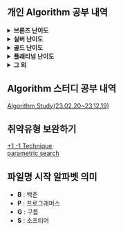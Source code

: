 ## 개인 Algorithm 공부 내역
<details>
<summary> <b>브론즈 난이도</b> </summary>

|                                    문제명(링크)                                     | 난이도 |           유형           |                           비고                           |
|:------------------------------------------------------------------------------:|:---:|:----------------------:|:------------------------------------------------------:|
|              [최대공약수와 최소공배수](https://www.acmicpc.net/problem/2609)              | B1  |           수학           |      [대회 문제](https://www.acmicpc.net/category/74)      |
|                   [평균](https://www.acmicpc.net/problem/1546)                   | B1  |        수학, 사칙연산        |                                                        |
|             [Slice String](https://www.acmicpc.net/problem/30034)              | B1  |     구현, 자료 구조, 문자열     | [대회 문제](https://www.acmicpc.net/category/detail/3910)  |
|                 [단어 공부](https://www.acmicpc.net/problem/1157)                  | B1  |        구현, 문자열         |                                                        |
|              [달팽이는 올라가고 싶다](https://www.acmicpc.net/problem/2869)              | B1  |           수학           |  [대회 문제](https://www.acmicpc.net/category/detail/76)   |
|               [부녀회장이 될테야](https://www.acmicpc.net/problem/2775)                | B1  |       수학, 구현, DP       |                                                        |
|              [소수가 아닌 수 2](https://www.acmicpc.net/problem/29196)               | B1  |        수학, 애드 혹        | [대회 문제](https://www.acmicpc.net/category/detail/3769)  |
|             [3단 초콜릿 아이스크림](https://www.acmicpc.net/problem/28255)              | B1  |        구현, 문자열         | [대회 문제](https://www.acmicpc.net/category/detail/3610)  |
|                  [컵홀더](https://www.acmicpc.net/problem/2810)                   | B1  |      구현, 그리디, 문자열      |  [대회 문제](https://www.acmicpc.net/category/detail/71)   |
|                 [팰린드롬수](https://www.acmicpc.net/problem/1259)                  | B1  |        구현, 문자열         | [대회 문제](https://www.acmicpc.net/category/detail/1142)  |
|                [Hashing](https://www.acmicpc.net/problem/15829)                | B2  |      구현, 문자열, 해싱       |     [대회 문제](https://www.acmicpc.net/category/701)      |
|                 [OX 퀴즈](https://www.acmicpc.net/problem/8958)                  | B2  |        구현, 문자열         | [대회 문제](https://www.acmicpc.net/category/detail/1067)  |
|           [Union Maplestory](https://www.acmicpc.net/problem/28455)            | B2  |         구현, 정렬         | [대회 문제](https://www.acmicpc.net/category/detail/3675)  |
|                 [TV 크기](https://www.acmicpc.net/problem/1297)                  | B2  |     기하학, 피타고라스 정리      |                                                        |
|                 [단어의 개수](https://www.acmicpc.net/problem/1152)                 | B2  |        구현, 문자열         |                                                        |
|                  [거스름돈](https://www.acmicpc.net/problem/5585)                  | B2  |          그리디           |  [대회 문제](https://www.acmicpc.net/category/detail/553)  |
|               [럭키 스트레이트](https://www.acmicpc.net/problem/18406)                | B2  |        구현, 문자열         |                                                        |
|                 [모스 부호](https://www.acmicpc.net/problem/29701)                 | B2  |   구현, 자료 구조, 문자열, 해시   | [대회 문제](https://www.acmicpc.net/category/detail/3867)  |
|                 [문자열 반복](https://www.acmicpc.net/problem/2675)                 | B2  |        구현, 문자열         |   [대회 문제](https://www.acmicpc.net/category/detail/5)   |
|                   [벌집](https://www.acmicpc.net/problem/2292)                   | B2  |           수학           | [대회 문제](https://www.acmicpc.net/category/detail/1089)  |
|                  [분해합](https://www.acmicpc.net/problem/2231)                   | B2  |         완전 탐색          | [대회 문제](https://www.acmicpc.net/category/detail/1067)  |
|                  [블랙잭](https://www.acmicpc.net/problem/2798)                   | B2  |         완전 탐색          |  [대회 문제](https://www.acmicpc.net/category/detail/73)   |
|                   [상수](https://www.acmicpc.net/problem/2908)                   | B2  |         수학, 구현         |  [대회 문제](https://www.acmicpc.net/category/detail/85)   |
|                 [소수 찾기](https://www.acmicpc.net/problem/1978)                  | B2  |     수학, 정수론, 소수 판정     |                                                        |
|                 [숫자의 갯수](https://www.acmicpc.net/problem/2577)                 | B2  |      수학, 구현, 사칙연산      |      [대회 문제](https://www.acmicpc.net/category/70)      |
|                 [시험 감독](https://www.acmicpc.net/problem/13458)                 | B2  |        수학, 사칙연산        |                                                        |
|                [알파벳 찾기](https://www.acmicpc.net/problem/10809)                 | B2  |        구현, 문자열         |                                                        |
|               [점심시간 레이스](https://www.acmicpc.net/problem/28236)                | B2  |        수학, 사칙연산        | [대회 문제](https://www.acmicpc.net/category/detail/3608)  |
|                [ACM 호텔](https://www.acmicpc.net/problem/10250)                 | B3  |      수학, 구현, 사칙연산      | [대회 문제](https://www.acmicpc.net/category/detail/1283)  |
|              [Since 1973](https://www.acmicpc.net/problem/28135)               | B3  |      수학, 구현, 사칙연산      |     [대회 문제](https://www.acmicpc.net/category/848)      |
|                  [최댓값](https://www.acmicpc.net/problem/2562)                   | B3  |           구현           |      [대회 문제](https://www.acmicpc.net/category/68)      |
|                [Фигурки](https://www.acmicpc.net/problem/29029)                | B3  |        구현, 그리디         |     [대회 문제](https://www.acmicpc.net/category/892)      |
|                 [네 번째 점](https://www.acmicpc.net/problem/3009)                 | B3  |        구현, 기하학         |     [대회 문제](https://www.acmicpc.net/category/100)      |
|              [첨탑 밀어서 부수기](https://www.acmicpc.net/problem/28014)               | B3  |          그리디           |     [대회 문제](https://www.acmicpc.net/category/844)      |
|                 [브실혜성](https://www.acmicpc.net/problem/29722)                  | B3  |         수학, 구현         | [대회 문제](https://www.acmicpc.net/category/detail/3876)  |
|                [삼각형과 세 변](https://www.acmicpc.net/problem/5073)                | B3  |      수학, 구현, 기하학       |  [대회 문제](https://www.acmicpc.net/category/detail/445)  |
|               [세탁소 사장 동혁](https://www.acmicpc.net/problem/2720)                | B3  |     수학, 그리디, 사칙연산      |  [대회 문제](https://www.acmicpc.net/category/detail/10)   |
|               [직사각형에서 탈출](https://www.acmicpc.net/problem/1085)                | B3  |        수학, 기하학         |                                                        |
|                 [직각삼각형](https://www.acmicpc.net/problem/4153)                  | B3  |     수학, 기하학, 피타고라스     |  [대회 문제](https://www.acmicpc.net/category/detail/475)  |
|                [최소, 최대](https://www.acmicpc.net/problem/10818)                 | B3  |         수학, 구현         |                                                        |
|                [최장 스트릭](https://www.acmicpc.net/problem/29752)                 | B3  |           구현           |     [대회 문제](https://www.acmicpc.net/category/209)      |
|                 [택시 기하학](https://www.acmicpc.net/problem/3053)                 | B3  |        수학, 기하학         |  [대회 문제](https://www.acmicpc.net/category/detail/108)  |
|              [팰린드롬인지 확인하기](https://www.acmicpc.net/problem/10988)              | B3  |        구현, 문자열         |                                                        |
|                [DKSH 찾기](https://www.acmicpc.net/problem/29766)                | B4  |        구현, 문자열         | [대회 문제](https://www.acmicpc.net/category/detail/3869)  |
|               [Archivist](https://www.acmicpc.net/problem/28454)               | B4  |           구현           | [대회 문제](https://www.acmicpc.net/category/detail/2348)  |
|           [Goodbye, Code Jam](https://www.acmicpc.net/problem/29738)           | B4  |           구현           | [대회 문제](https://www.acmicpc.net/category/detail/3876)  |
|                  [모비스](https://www.acmicpc.net/problem/28074)                  | B4  |        구현, 문자열         |     [대회 문제](https://www.acmicpc.net/category/846)      |
|        [Рождественская лотерея](https://www.acmicpc.net/problem/29683)         | B4  |        수학, 사칙연산        |     [대회 문제](https://www.acmicpc.net/category/924)      |
|               [Oddities](https://www.acmicpc.net/problem/10480)                | B4  |      수학, 구현, 사칙연산      | [대회 문제](https://www.acmicpc.net/category/detail/1308)  |
|            [Previous Level](https://www.acmicpc.net/problem/28453)             | B4  |      구현, 많은 조건 분기      | [대회 문제](https://www.acmicpc.net/category/detail/3675)  |
|              [Rust Study](https://www.acmicpc.net/problem/30033)               | B4  |           구현           | [대회 문제](https://www.acmicpc.net/category/detail/3910)  |
|                 [Файлы](https://www.acmicpc.net/problem/29546)                 | B4  |        구현, 문자열         | [대회 문제](https://www.acmicpc.net/category/detail/3827)  |
|      [Advance to Taoyuan Regional](https://www.acmicpc.net/problem/30319)      | B4  |      수학, 구현, 사칙연산      | [대회 문제](https://www.acmicpc.net/category/detail/3989)  |
|               [공백 없는 A+B](https://www.acmicpc.net/problem/15873)               | B4  |   수학, 사칙연산, 많은 조건 분기   |                                                        |
|                [Поп-ит](https://www.acmicpc.net/problem/30585)                 | B4  |        구현, 문자열         | [대회 문제](https://www.acmicpc.net/category/detail/4023)  |
|       [Amusement Park Adventure](https://www.acmicpc.net/problem/29986)        | B4  |           구현           | [대회 문제](https://www.acmicpc.net/category/detail/3902)  |
|            [Торговый центр](https://www.acmicpc.net/problem/28648)             | B4  |      수학, 구현, 사칙연산      |     [대회 문제](https://www.acmicpc.net/category/875)      |
|                  [별 찍기](https://www.acmicpc.net/problem/2439)                  | B4  |           구현           |                                                        |
|         [gahui and sousenkyo 3](https://www.acmicpc.net/problem/30793)         | B4  |      수학, 구현, 사칙연산      | [대회 문제](https://www.acmicpc.net/category/detail/4069)  |
|            [브실이와 친구가 되고 싶어](https://www.acmicpc.net/problem/29736)             | B4  |      수학, 구현, 사칙연산      | [대회 문제](https://www.acmicpc.net/category/detail/3876)  |
|         [gahui and sousenkyo 1](https://www.acmicpc.net/problem/30791)         | B4  |           구현           | [대회 문제](https://www.acmicpc.net/category/detail/4069)) |
|                [삼각형 외우기](https://www.acmicpc.net/problem/10101)                | B4  |        구현, 기하학         | [대회 문제](https://www.acmicpc.net/category/detail/1261)  |
|                 [숫자의 합](https://www.acmicpc.net/problem/11720)                 | B4  |      수학, 구현, 문자열       |                                                        |
|                [알파벳 갯수](https://www.acmicpc.net/problem/10808)                 | B4  |        구현, 문자열         |                                                        |
|                [인공지능 시계](https://www.acmicpc.net/problem/2530)                 | B4  |        수학, 사칙연산        |      [대회 문제](https://www.acmicpc.net/category/58)      |
|             [Triple Sevens](https://www.acmicpc.net/problem/31518)             | B4  |           구현           |     [대회 문제](https://www.acmicpc.net/category/1019)     |
|               [Cornhole](https://www.acmicpc.net/problem/27855)                | B4  |      수학, 구현, 사칙연산      | [대회 문제](https://www.acmicpc.net/category/detail/3555)  |
|               [치즈버거 만들기](https://www.acmicpc.net/problem/30017)                | B4  |      수학, 구현, 사칙연산      |     [대회 문제](https://www.acmicpc.net/category/943)      |
|         [Fold the Paper Nicely](https://www.acmicpc.net/problem/26340)         | B4  |      수학, 구현, 사칙연산      | [대회 문제](https://www.acmicpc.net/category/detail/3267)  |
|                [Periods](https://www.acmicpc.net/problem/26560)                | B4  |          문자열           |     [대회 문제](https://www.acmicpc.net/category/786)      |
|                  [시계탑](https://www.acmicpc.net/problem/31561)                  | B4  |        수학, 사칙연산        | [대회 문제](https://www.acmicpc.net/category/detail/4171)  |
|           [Äpplen och päron](https://www.acmicpc.net/problem/21354)            | B4  |      수학, 구현, 사칙연산      |     [대회 문제](https://www.acmicpc.net/category/523)      |
|        [Good Coin Denomination](https://www.acmicpc.net/problem/26350)         | B4  |           구현           | [대회 문제](https://www.acmicpc.net/category/detail/3268)  |
|      [現れている数字 (Appearing Numbers)](https://www.acmicpc.net/problem/31609)      | B4  |           구현           | [대회 문제](https://www.acmicpc.net/category/detail/4174)  |
|          [画数数え (Stroke Count)](https://www.acmicpc.net/problem/31612)          | B4  |     수학, 문자열, 사칙연산      | [대회 문제](https://www.acmicpc.net/category/detail/4174)  |
|        [揃った文字 (Matched Letters)](https://www.acmicpc.net/problem/31616)        | B4  |        구현, 문자열         | [대회 문제](https://www.acmicpc.net/category/detail/4174)  |
|        [三連続 (Three Consecutive)](https://www.acmicpc.net/problem/31636)        | B4  |        구현, 문자열         | [대회 문제](https://www.acmicpc.net/category/detail/4178)  |
|              [Sticky Keys](https://www.acmicpc.net/problem/31656)              | B4  |        구현, 문자열         | [대회 문제](https://www.acmicpc.net/category/detail/4183)  |
|          [和の判定 (Sum Checker)](https://www.acmicpc.net/problem/31607)           | B4  |        수학, 사칙연산        | [대회 문제](https://www.acmicpc.net/category/detail/4174)  |
|               [桁 (Digit)](https://www.acmicpc.net/problem/31615)               | B4  |        수학, 사칙연산        | [대회 문제](https://www.acmicpc.net/category/detail/4174)  |
|                [Комната](https://www.acmicpc.net/problem/27245)                | B4  |        수학, 사칙연산        | [대회 문제](https://www.acmicpc.net/category/detail/3454)  |
|             [Sun and Moon](https://www.acmicpc.net/problem/27590)              | B4  | 구현, 브루트포스 알고리즘, 시뮬레이션  | [대회 문제](https://www.acmicpc.net/category/detail/3516)  |
|              [Rain Diary](https://www.acmicpc.net/problem/27182)               | B4  |        수학, 사칙연산        | [대회 문제](https://www.acmicpc.net/category/detail/3445)  |
|            [Любитель нулей](https://www.acmicpc.net/problem/27257)             | B4  |   수학, 구현, 문자열, 사칙연산    | [대회 문제](https://www.acmicpc.net/category/detail/3457)  |
|             [Poziome serca](https://www.acmicpc.net/problem/26772)             | B4  |           구현           |     [대회 문제](https://www.acmicpc.net/category/719)      |
|              [Vowel Count](https://www.acmicpc.net/problem/26314)              | B4  |        구현, 문자열         | [대회 문제](https://www.acmicpc.net/category/detail/3265)  |
|                [특별한 가지](https://www.acmicpc.net/problem/31668)                 | B4  |        수학, 사칙연산        | [대회 문제](https://www.acmicpc.net/category/detail/4188)  |
|           [SciComLove (2024)](https://www.acmicpc.net/problem/31746)           | B4  |        구현, 문자열         | [대회 문제](https://www.acmicpc.net/category/detail/4193)  |
|             [Deliv-e-droid](https://www.acmicpc.net/problem/28248)             | B4  |      수학, 구현, 사칙연산      | [대회 문제](https://www.acmicpc.net/category/detail/3615)  |
|           [Граничные клетки](https://www.acmicpc.net/problem/27213)            | B4  |        수학, 사칙연산        | [대회 문제](https://www.acmicpc.net/category/detail/3448)  |
|              [Greetings!](https://www.acmicpc.net/problem/17548)               | B4  |        구현, 문자열         | [대회 문제](https://www.acmicpc.net/category/detail/2066)  |
|             [가희와 클럽 오디션 1](https://www.acmicpc.net/problem/30794)              | B4  |   수학, 구현, 문자열, 사칙연산    | [대회 문제](https://www.acmicpc.net/category/detail/4069)  |
|               [Gömda ord](https://www.acmicpc.net/problem/24196)               | B4  |        구현, 문자열         |     [대회 문제](https://www.acmicpc.net/category/632)      |
|               [Shipping](https://www.acmicpc.net/problem/26530)                | B4  |      수학, 구현, 사칙연산      |     [대회 문제](https://www.acmicpc.net/category/784)      |
|              [Big Number](https://www.acmicpc.net/problem/26495)               | B4  |           구현           |     [대회 문제](https://www.acmicpc.net/category/785)      |
|           [Zagubiona litera](https://www.acmicpc.net/problem/26731)            | B4  |        구현, 문자열         |     [대회 문제](https://www.acmicpc.net/category/717)      |
|              [Absolutely](https://www.acmicpc.net/problem/26500)               | B4  |        수학, 사칙연산        |     [대회 문제](https://www.acmicpc.net/category/783)      |
|            [Triangle Height](https://www.acmicpc.net/problem/26592)            | B4  |        수학, 사칙연산        |     [대회 문제](https://www.acmicpc.net/category/787)      |
|               [RICE SACK](https://www.acmicpc.net/problem/9699)                | B4  |           구현           | [대회 문제](https://www.acmicpc.net/category/detail/1193)  |
|            [Buying in Bulk](https://www.acmicpc.net/problem/26332)             | B4  |        수학, 사칙연산        | [대회 문제](https://www.acmicpc.net/category/detail/3266)  |
|           [Сравнение комнат](https://www.acmicpc.net/problem/27267)            | B4  |        수학, 사칙연산        | [대회 문제](https://www.acmicpc.net/category/detail/3459)  |
|         [Corona Virus Testing](https://www.acmicpc.net/problem/25828)          | B4  |        수학, 사칙연산        | [대회 문제](https://www.acmicpc.net/category/detail/3205)  |
|                 [Area](https://www.acmicpc.net/problem/28490)                  | B4  |      수학, 구현, 사칙연산      | [대회 문제](https://www.acmicpc.net/category/detail/3640)  |
|               [Skarpetki](https://www.acmicpc.net/problem/26742)               | B4  |   수학, 구현, 문자열, 사칙연산    |     [대회 문제](https://www.acmicpc.net/category/717)      |
|             [Большой удой](https://www.acmicpc.net/problem/26057)              | B4  |        수학, 사칙연산        | [대회 문제](https://www.acmicpc.net/category/detail/3226)  |
|                 [Acres](https://www.acmicpc.net/problem/26532)                 | B4  |        수학, 사칙연산        |     [대회 문제](https://www.acmicpc.net/category/784)      |
|              [Majestic 10](https://www.acmicpc.net/problem/25893)              | B4  |      수학, 구현, 사칙연산      | [대회 문제](https://www.acmicpc.net/category/detail/3213)  |
|            [Find the Twins](https://www.acmicpc.net/problem/25932)             | B4  |           구현           | [대회 문제](https://www.acmicpc.net/category/detail/3216)  |
|                 [Pizza](https://www.acmicpc.net/problem/26566)                 | B4  |     수학, 기하학, 사칙연산      |     [대회 문제](https://www.acmicpc.net/category/786)      |
|                [Hurra!](https://www.acmicpc.net/problem/26767)                 | B4  |      수학, 구현, 사칙연산      |     [대회 문제](https://www.acmicpc.net/category/719)      |
|          [末尾の文字 (Last Letter)](https://www.acmicpc.net/problem/27541)          | B4  |        구현, 문자열         | [대회 문제](https://www.acmicpc.net/category/detail/3500)  |
|                [글로벌 포닉스](https://www.acmicpc.net/problem/31775)                | B4  |        구현, 문자열         |     [대회 문제](https://www.acmicpc.net/category/1031)     |
|             [Electric Bill](https://www.acmicpc.net/problem/25881)             | B4  |        수학, 사칙연산        | [대회 문제](https://www.acmicpc.net/category/detail/3212)  |
| [Gahui and Soongsil University station](https://www.acmicpc.net/problem/27880) | B4  |   수학, 구현, 문자열, 사칙연산    | [대회 문제](https://www.acmicpc.net/category/detail/3565)  |
|            [Простая задача](https://www.acmicpc.net/problem/22155)             | B4  |           구현           | [대회 문제](https://www.acmicpc.net/category/detail/2600)  |
|              [Wynik meczu](https://www.acmicpc.net/problem/26736)              | B4  |        구현, 문자열         |     [대회 문제](https://www.acmicpc.net/category/717)      |
|                 [H4x0r](https://www.acmicpc.net/problem/26768)                 | B4  |        구현, 문자열         |     [대회 문제](https://www.acmicpc.net/category/719)      |
|            [Divide the Cash](https://www.acmicpc.net/problem/25858)            | B4  |        수학, 사칙연산        | [대회 문제](https://www.acmicpc.net/category/detail/3210)  |
|            [Миша и негатив](https://www.acmicpc.net/problem/21665)             | B4  |        구현, 문자열         | [대회 문제](https://www.acmicpc.net/category/detail/2525)  |
|               [학번을 찾아줘!](https://www.acmicpc.net/problem/29807)                | B4  |      수학, 구현, 사칙연산      |     [대회 문제](https://www.acmicpc.net/category/939)      |
|            [Lots of Liquid](https://www.acmicpc.net/problem/25991)             | B4  |        수학, 사칙연산        | [대회 문제](https://www.acmicpc.net/category/detail/3221)  |
|               [엘리스 트랙 매칭](https://www.acmicpc.net/problem/31428)               | B4  |        구현, 문자열         | [대회 문제](https://www.acmicpc.net/category/detail/4149)  |
|                [준영이의 등급](https://www.acmicpc.net/problem/30008)                | B4  | 수학, 구현, 사칙연산, 많은 조건 분기 |     [대회 문제](https://www.acmicpc.net/category/963)      |
|             [유치원생 파댕이 돌보기](https://www.acmicpc.net/problem/30979)              | B4  |        수학, 사칙연산        | [대회 문제](https://www.acmicpc.net/category/detail/4075)  |
|            [Случай с игрой](https://www.acmicpc.net/problem/29267)             | B4  |  수학, 구현, 사칙연산, 시뮬레이션   | [대회 문제](https://www.acmicpc.net/category/detail/3773)  |
|                [A+B -7](https://www.acmicpc.net/problem/11021)                 | B5  |      수학, 구현, 사칙연산      |                                                        |
|                  [AxB](https://www.acmicpc.net/problem/10998)                  | B5  |      수학, 구현, 사칙연산      |                                                        |
|                [두 수 비교하기](https://www.acmicpc.net/problem/1330)                | B5  |           구현           |                                                        |
|               [2023 밈 투표](https://www.acmicpc.net/problem/29731)               | B5  |        구현, 문자열         | [대회 문제](https://www.acmicpc.net/category/detail/3876)  |
|                [A+B -4](https://www.acmicpc.net/problem/10951)                 | B5  |      수학, 구현, 사칙연산      |                                                        |
|                  [A+B](https://www.acmicpc.net/problem/1000)                   | B5  |      수학, 구현, 사칙연산      |                                                        |
|                  [A-B](https://www.acmicpc.net/problem/1001)                   | B5  |      수학, 구현, 사칙연산      |                                                        |
|                  [A/B](https://www.acmicpc.net/problem/1008)                   | B5  |      수학, 구현, 사칙연산      |                                                        |
|                [Lucky 7](https://www.acmicpc.net/problem/30224)                | B5  |         수학, 구현         | [대회 문제](https://www.acmicpc.net/category/detail/3975)  |
|                 [Pups](https://www.acmicpc.net/problem/26575)                  | B5  |        수학, 사칙연산        |     [대회 문제](https://www.acmicpc.net/category/787)      |
|           [Welcome to SMUPC!](https://www.acmicpc.net/problem/29699)           | B5  |   수학, 구현, 문자열, 사칙연산    | [대회 문제](https://www.acmicpc.net/category/detail/3867)  |
|                  [검증 수](https://www.acmicpc.net/problem/2475)                  | B5  |      수학, 구현, 사칙연산      |      [대회 문제](https://www.acmicpc.net/category/62)      |
|               [X보다 작은 수](https://www.acmicpc.net/problem/10871)                | B5  |           구현           |                                                        |
|                  [삼각형](https://www.acmicpc.net/problem/29751)                  | B5  |     수학, 기하학, 사칙연산      |     [대회 문제](https://www.acmicpc.net/category/209)      |
|                  [세금](https://www.acmicpc.net/problem/20492)                   | B5  |        수학, 사칙연산        | [대회 문제](https://www.acmicpc.net/category/detail/2376)  |
|                [세제곱의 합](https://www.acmicpc.net/problem/28701)                 | B5  |      수학, 구현, 사칙연산      | [대회 문제](https://www.acmicpc.net/category/detail/3707)  |
|          [조별과제를 하려는데 조장이 사라졌다](https://www.acmicpc.net/problem/15727)          | B5  |        수학, 사칙연산        |     [대회 문제](https://www.acmicpc.net/category/789)      |
|              [코드마스터 2023](https://www.acmicpc.net/problem/28235)               | B5  |           구현           | [대회 문제](https://www.acmicpc.net/category/detail/3608)  |
|                  [학점계산](https://www.acmicpc.net/problem/2754)                  | B5  |        구현, 문자열         |                                                        |
|                 [행렬 덧셈](https://www.acmicpc.net/problem/2738)                  | B5  |         수학, 구현         |                                                        |
|              [果物 (Fruit)](https://www.acmicpc.net/problem/31606)               | B5  |        수학, 사칙연산        |  대회 문제](https://www.acmicpc.net/category/detail/4174)  |
|         [飴の袋詰め (Drops Packing)](https://www.acmicpc.net/problem/31610)         | B5  |        수학, 사칙연산        |  대회 문제](https://www.acmicpc.net/category/detail/4174)  |
|             [火曜日 (Tuesday)](https://www.acmicpc.net/problem/31611)             | B5  |      수학, 구현, 사칙연산      |  대회 문제](https://www.acmicpc.net/category/detail/4174)  |
|              [分 (Minutes)](https://www.acmicpc.net/problem/31614)              | B5  |        수학, 사칙연산        |  대회 문제](https://www.acmicpc.net/category/detail/4174)  |
|       [ハミング距離 (Hamming Distance)](https://www.acmicpc.net/problem/31608)       | B5  |        구현, 문자열         |  대회 문제](https://www.acmicpc.net/category/detail/4174)  |
|            [Adding Trouble](https://www.acmicpc.net/problem/31654)             | B5  |        구현, 문자열         |  대회 문제](https://www.acmicpc.net/category/detail/4183)  |

</details>

<details>
<summary> <b>실버 난이도</b> </summary>

|                                   문제명(링크)                                    | 난이도 |           유형           |                          비고                           |
|:----------------------------------------------------------------------------:|:---:|:----------------------:|:-----------------------------------------------------:|
|             [구간 합 구하기 5](https://www.acmicpc.net/problem/11660)              | S1  |        DP, 누적 합        |                                                       |
|                  [곱셈](https://www.acmicpc.net/problem/1629)                  | S1  |       수학, 분할 정복        |                                                       |
|               [1로 만들기2](https://www.acmicpc.net/problem/12852)               | S1  |       DP, Graph        |                                                       |
|                  [Z](https://www.acmicpc.net/problem/1074)                   | S1  |       분할 정복, 재귀        |                                                       |
|                 [INK](https://www.acmicpc.net/problem/30036)                 | S1  |       구현, 시뮬레이션        | [대회 문제](https://www.acmicpc.net/category/detail/3910) |
|               [단지번호붙이기](https://www.acmicpc.net/problem/2667)                | S1  |     그래프, DFS, BFS      |     [대회 문제](https://www.acmicpc.net/category/82)      |
|                [미로 탐색](https://www.acmicpc.net/problem/2178)                 | S1  |        그래프, BFS        |                                                       |
|              [블랙홀과 소행성](https://www.acmicpc.net/problem/29755)               | S1  |       정렬, 이분 탐색        |     [대회 문제](https://www.acmicpc.net/category/209)     |
| [세상에는 많은 유튜버가 있고, 그중에서 버츄얼 유튜버도 존재한다](https://www.acmicpc.net/problem/29754) | S1  |     구현, 자료 구조, 해시      |     [대회 문제](https://www.acmicpc.net/category/209)     |
|                 [숨바꼭질](https://www.acmicpc.net/problem/1697)                 | S1  |        그래프, BFS        |     [대회 문제](https://www.acmicpc.net/category/162)     |
|               [쉬운 계단 수](https://www.acmicpc.net/problem/10844)               | S1  |           DP           |                                                       |
|              [연산자 끼워넣기](https://www.acmicpc.net/problem/14888)               | S1  |      완전 탐색, 백트래킹       |                                                       |
|            [오늘은 OS 숙제 제출일](https://www.acmicpc.net/problem/2730)             | S1  |   구현, 문자열, 완전 탐색, 파싱   |  [대회 문제](https://www.acmicpc.net/category/detail/11)  |
|                [정수 삼각형](https://www.acmicpc.net/problem/1932)                | S1  |           DP           |     [대회 문제](https://www.acmicpc.net/category/570)     |
|              [카드 합체 놀이](https://www.acmicpc.net/problem/15903)               | S1  |   자료 구조, 그리디, 우선순위 큐   | [대회 문제](https://www.acmicpc.net/category/detail/1891) |
|                [포도주 시식](https://www.acmicpc.net/problem/2156)                | S1  |           DP           |                                                       |
|                [회의실 배정](https://www.acmicpc.net/problem/1931)                | S1  |        그리디, 정렬         |                                                       |
|                [나무 자르기](https://www.acmicpc.net/problem/2805)                | S2  |    이분 탐색, 매개 변수 탐색     |  [대회 문제](https://www.acmicpc.net/category/detail/72)  |
|               [DFS와 BFS](https://www.acmicpc.net/problem/1260)               | S2  |          그래프           |                                                       |
|                [랜선 자르기](https://www.acmicpc.net/problem/1654)                | S2  |     이분탐색, 매개변수 탐색      |                                                       |
|               [마인크래프트](https://www.acmicpc.net/problem/18111)                | S2  |       구현, 완전 탐색        |     [대회 문제](https://www.acmicpc.net/category/693)     |
|               [병사 배치하기](https://www.acmicpc.net/problem/18353)               | S2  |   DP,가장 긴 증가하는 부분 수열   |                                                       |
|               [부분 수열의 합](https://www.acmicpc.net/problem/1182)               | S2  |      완전 탐색, 백트래킹       |                                                       |
|               [색종이 만들기](https://www.acmicpc.net/problem/2630)                | S2  |       분할 정복, 재귀        |     [대회 문제](https://www.acmicpc.net/category/77)      |
|                [스택 수열](https://www.acmicpc.net/problem/1874)                 | S2  |       자료 구조, 스택        |                                                       |
|                 [에디터](https://www.acmicpc.net/problem/1406)                  | S2  |    자료 구조, 스택, 연결리스트    |                                                       |
|              [연결 요소의 개수](https://www.acmicpc.net/problem/11724)              | S2  |     그래프, DFS, BFS      |                                                       |
|                [유기농 배추](https://www.acmicpc.net/problem/1012)                | S2  |     그래프, DFS, BFS      |                                                       |
|                [좌표 압축](https://www.acmicpc.net/problem/18870)                | S2  |       정렬, 좌표 압축        |                                                       |
|               [초콜릿 보관함](https://www.acmicpc.net/problem/28256)               | S2  |    구현, 그래프, 문자열, 정렬    | [대회 문제](https://www.acmicpc.net/category/detail/3610) |
|                [최대 힙](https://www.acmicpc.net/problem/11279)                 | S2  |     자료 구조, 우선순위 큐      |                                                       |
|                 [최소 힙](https://www.acmicpc.net/problem/1927)                 | S2  |     자료 구조, 우선순위 큐      |                                                       |
|              [트리의 부모 찾기](https://www.acmicpc.net/problem/11725)              | S2  |   그래프, 트리, BFS, DFS    |                                                       |
|            [특정 거리의 도시 찾기](https://www.acmicpc.net/problem/18352)             | S2  | 그래프, BFS, 다익스트라, 최단 경로 |                                                       |
|                [1로 만들기](https://www.acmicpc.net/problem/1463)                | S3  |           DP           |                                                       |
|               [2xn 타일링](https://www.acmicpc.net/problem/11726)               | S3  |           DP           |                                                       |
|              [2xn 타일링2](https://www.acmicpc.net/problem/11727)               | S3  |           DP           |                                                       |
|              [1,2,3 더하기](https://www.acmicpc.net/problem/9095)               | S3  |          그리디           | [대회 문제](https://www.acmicpc.net/category/detail/884)  |
|              [N과 M (2)](https://www.acmicpc.net/problem/15650)               | S3  |          백트래킹          |                                                       |
|              [N과 M (5)](https://www.acmicpc.net/problem/15654)               | S3  |          백트래킹          |                                                       |
|                [프린터 큐](https://www.acmicpc.net/problem/1966)                 | S3  |   구현, 자료구조, 시뮬레이션, 큐   |  [대회 문제](https://www.acmicpc.net/category/detail/55)  |
|         [개발자 지망생 구름이의 취업 뽀개기](https://www.acmicpc.net/problem/29155)         | S3  |        그리디, 정렬         | [대회 문제](https://www.acmicpc.net/category/detail/3855) |
|                [계단 오르기](https://www.acmicpc.net/problem/2579)                | S3  |           DP           |     [대회 문제](https://www.acmicpc.net/category/70)      |
|                 [바이러스](https://www.acmicpc.net/problem/2606)                 | S3  |     그래프, DFS, BFS      |     [대회 문제](https://www.acmicpc.net/category/74)      |
|                [소수 구하기](https://www.acmicpc.net/problem/1929)                | S3  |     수학, 정수론, 소수 판정     |                                                       |
|                [수리공 항승](https://www.acmicpc.net/problem/1449)                | S3  |        그리디, 정렬         |                                                       |
|                 [안테나](https://www.acmicpc.net/problem/18310)                 | S3  |      수학, 그리디, 정렬       |                                                       |
|                [어린 왕자](https://www.acmicpc.net/problem/1004)                 | S3  |        수학, 기하학         |                                                       |
|             [재밌는 나머지 연산](https://www.acmicpc.net/problem/28138)              | S3  |     수학, 정수론, 소수 판정     |    [대회 문제](https://www.acmicpc.net/problem/28138)     |
|                  [조합](https://www.acmicpc.net/problem/2407)                  | S3  |    수학, 조합론, 큰 수 연산     |                                                       |
|                  [터렛](https://www.acmicpc.net/problem/1002)                  | S3  |   수학, 기하학, 많은 조건 분기    |                                                       |
|                 [통계학](https://www.acmicpc.net/problem/2108)                  | S3  |       수학, 구현, 정렬       |                                                       |
|                 [퇴사](https://www.acmicpc.net/problem/14501)                  | S3  |       DP, 완전 탐색        |                                                       |
|               [팰린드롬 만들기](https://www.acmicpc.net/problem/1213)               | S3  |      구현, 그리디, 문자열      |                                                       |
|               [피보나치 함수](https://www.acmicpc.net/problem/1003)                | S3  |           DP           |                                                       |
|                  [괄호](https://www.acmicpc.net/problem/9012)                  | S4  |     자료 구조, 문자열, 스택     | [대회 문제](https://www.acmicpc.net/category/detail/1081) |
|              [solved.ac](https://www.acmicpc.net/problem/18110)              | S4  |       수학, 구현, 정렬       |     [대회 문제](https://www.acmicpc.net/category/693)     |
|                 [30](https://www.acmicpc.net/problem/10610)                  | S4  |    수학, 그리디, 정렬, 문자열    | [대회 문제](https://www.acmicpc.net/category/detail/1322) |
|                 [ATM](https://www.acmicpc.net/problem/11399)                 | S4  |        그리디, 정렬         |                                                       |
|                 [국영수](https://www.acmicpc.net/problem/10825)                 | S4  |           정렬           |                                                       |
|               [균형 잡힌 세상](https://www.acmicpc.net/problem/4949)               | S4  |     자료 구조, 문자열, 스택     |                                                       |
|                 [기타줄](https://www.acmicpc.net/problem/1049)                  | S4  |        수학, 그리디         |                                                       |
|           [나는야 포켓몬 마스터 이다솜](https://www.acmicpc.net/problem/1620)            | S4  |       자료 구조, 해시        |                                                       |
|                  [덱](https://www.acmicpc.net/problem/10866)                  | S4  |      구현, 자료 구조, 덱      |                                                       |
|                [동전 0](https://www.acmicpc.net/problem/11047)                 | S4  |          그리디           |                                                       |
|                 [듣보잡](https://www.acmicpc.net/problem/1764)                  | S4  |   자료 구조, 문자열, 정렬, 해시   |                                                       |
|               [문자열 집합](https://www.acmicpc.net/problem/14425)                | S4  |     자료 구조, 해시, 트리      |                                                       |
|                [설탕 배달](https://www.acmicpc.net/problem/2839)                 | S4  |      수학, DP, 그리디       |  [대회 문제](https://www.acmicpc.net/category/detail/81)  |
|                 [수 찾기](https://www.acmicpc.net/problem/1920)                 | S4  |    자료 구조, 정렬, 이분 탐색    |                                                       |
|                 [스택](https://www.acmicpc.net/problem/10828)                  | S4  |     구현, 자료 구조, 스택      |                                                       |
|               [요세푸스 문제](https://www.acmicpc.net/problem/1158)                | S4  |      구현, 자료 구조, 큐      |                                                       |
|              [우당탕탕 영화예매](https://www.acmicpc.net/problem/29700)              | S4  |  구현, 문자열, 완전 탐색, 누적 합  | [대회 문제](https://www.acmicpc.net/category/detail/3867) |
|               [점수를 최대로](https://www.acmicpc.net/problem/29767)               | S4  |      그리디, 정렬, 누적합      | [대회 문제](https://www.acmicpc.net/category/detail/3869) |
|                 [제로](https://www.acmicpc.net/problem/10773)                  | S4  |     구현, 자료 구조, 스택      | [대회 문제](https://www.acmicpc.net/category/detail/1345) |
|                [최소 성적](https://www.acmicpc.net/problem/29753)                | S4  |  수학, 구현, 사칙연산, 큰 수 연산  |     [대회 문제](https://www.acmicpc.net/category/209)     |
|              [체스판 다시 칠하기](https://www.acmicpc.net/problem/1018)              | S4  |         완전 탐색          |                                                       |
|                 [카드 2](https://www.acmicpc.net/problem/2164)                 | S4  |        자료 구조, 큐        |                                                       |
|                  [큐](https://www.acmicpc.net/problem/10845)                  | S4  |        자료 구조, 큐        |                                                       |
|              [2차원 배열의 합](https://www.acmicpc.net/problem/2167)               | S5  |        구현, 누적합         |                                                       |
|                [BABBA](https://www.acmicpc.net/problem/9625)                 | S5  |           DP           |                                                       |
|                [D-Day](https://www.acmicpc.net/problem/1308)                 | S5  |           구현           |                                                       |
|                [거스름돈](https://www.acmicpc.net/problem/14916)                 | S5  |       수학,그리디, DP       |     [대회 문제](https://www.acmicpc.net/category/788)     |
|           [Array Rotation](https://www.acmicpc.net/problem/28456)            | S5  |       구현, 시뮬레이션        | [대회 문제](https://www.acmicpc.net/category/detail/3675) |
|               [그룹 단어 체커](https://www.acmicpc.net/problem/1316)               | S5  |        구현, 문자열         |                                                       |
|               [나이순 정렬](https://www.acmicpc.net/problem/10814)                | S5  |           정렬           |                                                       |
|                [날짜 계산](https://www.acmicpc.net/problem/1476)                 | S5  |     수학, 완전 탐색, 정수론     |                                                       |
|               [너의 평점은](https://www.acmicpc.net/problem/25206)                | S5  |      수학, 구현, 문자열       | [대회 문제](https://www.acmicpc.net/category/detail/3124) |
|                [다리 놓기](https://www.acmicpc.net/problem/1010)                 | S5  |      수학, DP, 조합론       |                                                       |
|                [단어 나누기](https://www.acmicpc.net/problem/1251)                | S5  |   구현, 문자열, 완전 탐색, 정렬   |                                                       |
|                [단어 정렬](https://www.acmicpc.net/problem/1181)                 | S5  |        문자열, 정렬         |                                                       |
|                  [덩치](https://www.acmicpc.net/problem/7568)                  | S5  |       구현, 완전 탐색        |     [대회 문제](https://www.acmicpc.net/category/214)     |
|                 [뒤집기](https://www.acmicpc.net/problem/1439)                  | S5  |        그리디, 문자열        |                                                       |
|                 [막대기](https://www.acmicpc.net/problem/1094)                  | S5  |       수학, 비트마스킹        |                                                       |
|                [문서 검색](https://www.acmicpc.net/problem/1543)                 | S5  |       문자열, 완전 탐색       |                                                       |
|                [분수 찾기](https://www.acmicpc.net/problem/1193)                 | S5  |         수학, 구현         |                                                       |
|                 [색종이](https://www.acmicpc.net/problem/2563)                  | S5  |           구현           |     [대회 문제](https://www.acmicpc.net/category/68)      |
|             [정보 선생님의 야망](https://www.acmicpc.net/problem/28238)              | S5  |       구현, 완전 탐색        | [대회 문제](https://www.acmicpc.net/category/detail/3608) |
|                [셀프 넘버](https://www.acmicpc.net/problem/4673)                 | S5  |     수학, 구현, 완전 탐색      | [대회 문제](https://www.acmicpc.net/category/detail/154)  |
|                [소트인사이드](https://www.acmicpc.net/problem/1427)                | S5  |        문자열, 정렬         |                                                       |
|               [수 정렬하기 2](https://www.acmicpc.net/problem/2751)               | S5  |           정렬           |                                                       |
|                [수들의 합](https://www.acmicpc.net/problem/1789)                 | S5  |        수학, 그리디         |                                                       |
|                [숫자 카드](https://www.acmicpc.net/problem/10815)                | S5  |  자료 구조, 정렬, 이분 탐색, 해시  |                                                       |
|                [영화감독 숌](https://www.acmicpc.net/problem/1436)                | S5  |         완전 탐색          |                                                       |
|                 [올림픽](https://www.acmicpc.net/problem/8979)                  | S5  |         구현, 정렬         |     [대회 문제](https://www.acmicpc.net/category/254)     |
|             [재귀함수가 뭔가요?](https://www.acmicpc.net/problem/17478)              | S5  |         구현, 재귀         | [대회 문제](https://www.acmicpc.net/category/detail/2060) |
|               [좌표 정렬하기](https://www.acmicpc.net/problem/11650)               | S5  |           정렬           |                                                       |
|             [중복 빼고 정렬하기](https://www.acmicpc.net/problem/10867)              | S5  |           정렬           |                                                       |
|                 [집합](https://www.acmicpc.net/problem/11723)                  | S5  |       구현, 비트마스킹        |                                                       |
|         [직사각형 네개의 합집합의 면적 구하기](https://www.acmicpc.net/problem/2669)         | S5  |           구현           |     [대회 문제](https://www.acmicpc.net/category/82)      |
|                 [칠무해](https://www.acmicpc.net/problem/14729)                 | S5  |           정렬           | [대회 문제](https://www.acmicpc.net/category/detail/1757) |
|                 [카드 1](https://www.acmicpc.net/problem/2161)                 | S5  |      구현, 자료 구조, 큐      |                                                       |
|              [크로아티아 알파벳](https://www.acmicpc.net/problem/2941)               | S5  |        구현, 문자열         |     [대회 문제](https://www.acmicpc.net/problem/2941)     |
|              [팩토리얼 0의 개수](https://www.acmicpc.net/problem/1676)              | S5  |           수학           |                                                       |
|                [행렬 곱셈](https://www.acmicpc.net/problem/2740)                 | S5  |     수학, 구현, 선형대수학      |                                                       |

</details>

<details>
<summary> <b>골드 난이도</b> </summary>

|                               문제명(링크)                                | 난이도 |               유형               |                          비고                           |
|:--------------------------------------------------------------------:|:---:|:------------------------------:|:-----------------------------------------------------:|
|         [GCD(n, k)=1](https://www.acmicpc.net/problem/11689)         | G1  |               수학               |                                                       |
|            [K번째 수](https://www.acmicpc.net/problem/1300)             | G1  |        이분 탐색, 매개 변수 탐색         |                                                       |
|           [멀티탭 스케줄링](https://www.acmicpc.net/problem/1700)           | G1  |              그리디               | [대회 문제](https://www.acmicpc.net/category/detail/1086) |
|          [부분 수열의 합 2](https://www.acmicpc.net/problem/1208)          | G1  |             이분 탐색              |                                                       |
|             [서로소](https://www.acmicpc.net/problem/4355)              | G1  |            수학, 정수론             | [대회 문제](https://www.acmicpc.net/category/detail/506)  |
|           [수 정렬하기3](https://www.acmicpc.net/problem/10989)           | G1  |               정렬               |                                                       |
|             [이사](https://www.acmicpc.net/problem/17371)              | G1  |            그리디, 기하학            | [대회 문제](https://www.acmicpc.net/category/detail/2053) |
|      [가장 긴 증가하는 부분 수열 2](https://www.acmicpc.net/problem/12015)      | G2  |     이분 탐색, 가장 긴 증가하는 부분 수열     |                                                       |
|      [가장 긴 증가하는 부분 수열 3](https://www.acmicpc.net/problem/12738)      | G2  |     이분 탐색, 가장 긴 증가하는 부분 수열     |                                                       |
|           [미확인 도착지](https://www.acmicpc.net/problem/9370)            | G2  |       그래프, 다익스트라, 최단 경로        | [대회 문제](https://www.acmicpc.net/category/detail/1160) |
|        [벽 부수고 이동하기 4](https://www.acmicpc.net/problem/16946)         | G2  |         그래프, DFS, BFS          |                                                       |
|           [선분 교차 2](https://www.acmicpc.net/problem/17387)           | G2  |    기하학, 많은 조건 분기, 선분 교차 판정     |                                                       |
|          [합이 0인 네 정수](https://www.acmicpc.net/problem/7453)          | G2  |        정렬, 이분 탐색, 투 포인터        | [대회 문제](https://www.acmicpc.net/category/detail/896)  |
|        [PIZZA ALVOLOC](https://www.acmicpc.net/problem/12781)        | G3  |         가하학, 선분 교차 판정          | [대회 문제](https://www.acmicpc.net/category/detail/1492) |
|        [마법사 상어와 토네이도](https://www.acmicpc.net/problem/20057)         | G3  |           구현, 시뮬레이션            |                         삼성 기출                         |
|        [마법사 상어와 파이어스톰](https://www.acmicpc.net/problem/20058)        | G3  |      구현, 시뮬레이션, DFS, BFS       |                         삼성 기출                         |
|          [벽 부수고 이동하기](https://www.acmicpc.net/problem/2206)          | G3  |            그래프, BFS            |                                                       |
|           [선분 교차 1](https://www.acmicpc.net/problem/17386)           | G3  |         기하학, 선분 교차 판정          |                                                       |
|             [세 용액](https://www.acmicpc.net/problem/2473)             | G3  |        정렬, 이분 탐색, 투 포인터        |     [대회 문제](https://www.acmicpc.net/category/61)      |
|           [소문난 칠공주](https://www.acmicpc.net/problem/1941)            | G3  | 수학, 그래프, 완전 탐색, BFS, 백트래킹, 조합론 |     [대회 문제](https://www.acmicpc.net/category/747)     |
|           [소수의 연속합](https://www.acmicpc.net/problem/1644)            | G3  |     수학, 정수론, 투 포인터, 소수 판정      | [대회 문제](https://www.acmicpc.net/category/detail/198)  |
|            [아기 상어](https://www.acmicpc.net/problem/16236)            | G3  |      구현, 그래프, 시뮬레이션, BFS       |                                                       |
|       [하늘에서 별똥별이 빗발친다](https://www.acmicpc.net/problem/14658)        | G3  |             완전 탐색              | [대회 문제](https://www.acmicpc.net/category/detail/1749) |
|            [LCS 2](https://www.acmicpc.net/problem/9252)             | G4  |               DP               |                                                       |
|           [N-Queen](https://www.acmicpc.net/problem/9663)            | G4  |          완전 탐색, 백트래킹           |                                                       |
|     [Road Reconstruction](https://www.acmicpc.net/problem/20046)     | G4  |       그레프, 다익스트라, 최단 경로        | [대회 문제](https://www.acmicpc.net/category/detail/2330) |
|      [가장 긴 증가하는 부분 수열 4](https://www.acmicpc.net/problem/14002)      | G4  |               DP               |                                                       |
|            [게리맨더링](https://www.acmicpc.net/problem/17471)            | G4  | 수학, 그래프, 완전 탐색, BFS, DFS, 조합론  |                                                       |
|            [고층 건물](https://www.acmicpc.net/problem/1027)             | G4  |         수학, 완전 탐색, 기하학         |                                                       |
|            [공유기 설치](https://www.acmicpc.net/problem/2110)            | G4  |        이분 탐색, 매개 변수 탐색         |     [대회 문제](https://www.acmicpc.net/category/747)     |
|          [다항 함수의 적분](https://www.acmicpc.net/problem/17214)          | G4  |    수학, 문자열, 많은 조건 분기, 미적분학     |     [대회 문제](https://www.acmicpc.net/category/791)     |
|        [마법사 상어와 파이어볼](https://www.acmicpc.net/problem/20056)         | G4  |           구현, 시뮬레이션            |                         삼성 기출                         |
|             [부분합](https://www.acmicpc.net/problem/1806)              | G4  |          누적 합, 투 포인터           |  [대회 문제](https://www.acmicpc.net/category/detail/28)  |
|              [불!](https://www.acmicpc.net/problem/4179)              | G4  |            그래프, BFS            | [대회 문제](https://www.acmicpc.net/category/detail/480)  |
|           [숨바꼭질 2](https://www.acmicpc.net/problem/12851)            | G4  |            그래프, BFS            |                                                       |
|           [숨바꼭질 4](https://www.acmicpc.net/problem/13913)            | G4  |            그래프, BFS            |                                                       |
|             [스도쿠](https://www.acmicpc.net/problem/2580)              | G4  |              백트래킹              |     [대회 문제](https://www.acmicpc.net/category/70)      |
|             [연구소](https://www.acmicpc.net/problem/14502)             | G4  |      구현, 그래프, 완전 탐색, BFS       |                                                       |
|          [이중 우선순위 큐](https://www.acmicpc.net/problem/7662)           | G4  |       자료 구조, 트리. 우선 순위 큐       | [대회 문제](https://www.acmicpc.net/category/detail/1124) |
|            [주간 미팅](https://www.acmicpc.net/problem/12834)            | G4  |       그래프, 다익스트라, 최단 경로        | [대회 문제](https://www.acmicpc.net/category/detail/1124) |
|           [주사위 굴리기](https://www.acmicpc.net/problem/14499)           | G4  |           구현, 시뮬레이션            |                                                       |
|          [최소 스패닝 트리](https://www.acmicpc.net/problem/1197)           | G4  |         그래프, 최소 스패닝 트리         |                                                       |
|              [치즈](https://www.acmicpc.net/problem/2636)              | G4  |      구현, 그래프, 시뮬레이션, BFS       |     [대회 문제](https://www.acmicpc.net/category/78)      |
|           [카드 정렬하기](https://www.acmicpc.net/problem/1715)            | G4  |       자료 구조, 그리디, 우선순위 큐       |                                                       |
|           [파일 합치기3](https://www.acmicpc.net/problem/13975)           | G4  |       자료 구조, 그리디, 우선순위 큐       |                                                       |
|            [플로이드](https://www.acmicpc.net/problem/11404)             | G4  |      그래프, 최단 경로, 플로이드-워셜       |                                                       |
|           [휴게소 세우기](https://www.acmicpc.net/problem/1477)            | G4  |        이분 탐색, 매개 변수 탐색         |                                                       |
|            [A와 B](https://www.acmicpc.net/problem/12904)             | G5  |          구현, 그리디, 문자열          |                                                       |
|             [CCW](https://www.acmicpc.net/problem/11758)             | G5  |              기하학               |                                                       |
| [Fly me to the Alpha Centauri](https://www.acmicpc.net/problem/1011) | G5  |               수학               |                                                       |
|             [LCS](https://www.acmicpc.net/problem/9251)              | G5  |             DP,문자열             |                                                       |
|      [MooTube (Silver)](https://www.acmicpc.net/problem/15591)       | G5  |              그래프               |     [대회 문제](https://www.acmicpc.net/category/415)     |
|           [강의실 배정](https://www.acmicpc.net/problem/11000)            | G5  |     자료 구조, 그리디, 정렬, 우선순위 큐     |                                                       |
|           [경쟁적 전염](https://www.acmicpc.net/problem/18405)            | G5  |       구현, 그래프, BFS, DFS        |                                                       |
|           [다각형의 면적](https://www.acmicpc.net/problem/2166)            | G5  |          기하학, 다각형의 넓이          |                                                       |
|             [동전 2](https://www.acmicpc.net/problem/2294)             | G5  |               DP               |                                                       |
|             [두 용액](https://www.acmicpc.net/problem/2470)             | G5  |        정렬, 이분 탐색, 투 포인터        |     [대회 문제](https://www.acmicpc.net/category/61)      |
|           [로봇 시뮬레이션](https://www.acmicpc.net/problem/2174)           | G5  |           구현, 시뮬레이션            | [대회 문제](https://www.acmicpc.net/category/detail/216)  |
|              [배](https://www.acmicpc.net/problem/1092)               | G5  |            그리디, 정렬             |                                                       |
|        [비요뜨의 징검다리 건너기](https://www.acmicpc.net/problem/18291)        | G5  |         수학, 조합론, 분할 정복         |                                                       |
|  [빨강~ 빨강~ 파랑! 파랑! 달콤한 솜사탕!](https://www.acmicpc.net/problem/28140)   | G5  |             이분 탐색              | [대회 문제](https://www.acmicpc.net/category/detail/3593) |
|          [시간이 겹칠까?](https://www.acmicpc.net/problem/28018)           | G5  |              누적 합              |     [대회 문제](https://www.acmicpc.net/category/844)     |
|            [적록색약](https://www.acmicpc.net/problem/10026)             | G5  |         그래프, BFS, DFS          |     [대회 문제](https://www.acmicpc.net/category/296)     |
|             [전깃줄](https://www.acmicpc.net/problem/2565)              | G5  |               DP               |     [대회 문제](https://www.acmicpc.net/category/68)      |
|             [집으로](https://www.acmicpc.net/problem/1069)              | G5  |      기하학, 애드 혹, 많은 조건 분기       |                                                       |
|             [토마토](https://www.acmicpc.net/problem/7576)              | G5  |            그래프, BFS            |     [대회 문제](https://www.acmicpc.net/category/214)     |
|           [평범한 배낭](https://www.acmicpc.net/problem/12865)            | G5  |           DP, 배낭 문제            |                                                       |
|         [회문은 회문아니야!!](https://www.acmicpc.net/problem/15927)         | G5  |            문자열, 애드혹            | [대회 문제](https://www.acmicpc.net/category/detail/1892) |

</details>

<details>
<summary> <b>플래티넘 난이도</b> </summary>

|                          문제명(링크)                           | 난이도 |             유형              |                          비고                           |
|:----------------------------------------------------------:|:---:|:---------------------------:|:-----------------------------------------------------:|
|       [고속도로](https://www.acmicpc.net/problem/10254)        | P2  |    기하학, 볼록 껍질, 회전하는 캘리퍼스    | [대회 문제](https://www.acmicpc.net/category/detail/1283) |
|        [맹독방벽](https://www.acmicpc.net/problem/7420)        | P4  |         기하학, 볼록 껍질          | [대회 문제](https://www.acmicpc.net/category/detail/892)  |
| [가장 긴 증가하는 부분 수열 5](https://www.acmicpc.net/problem/14003) | P5  |    이분탐색, 가장 긴 증가하는 부분 수열    |                                                       |
| [가장 긴 팰린드롬 부분 문자열](https://www.acmicpc.net/problem/14444)  | P5  |          문자열, 매내처           |                                                       |
|      [거의 최단 경로](https://www.acmicpc.net/problem/5719)      | P5  |      그래프, 다익스트라, 최단 경로      | [대회 문제](https://www.acmicpc.net/category/detail/568)  |
|       [선분 그룹](https://www.acmicpc.net/problem/2162)        | P5  | 자료 구조, 기하학, 분리 집합, 선분 교차 판정 |                                                       |
|       [전깃줄 -2](https://www.acmicpc.net/problem/2162)       | P5  |       가장 긴 증가하는 부분 수열       |     [대회 문제](https://www.acmicpc.net/category/68)      |
</details>

<details>
<summary> <b>그 외</b> </summary>

|                                                            문제명(링크)                                                            | 난이도 |    유형     |              비고              |
|:-----------------------------------------------------------------------------------------------------------------------------:|:---:|:---------:|:----------------------------:|
|                                                           1이 될 때까지                                                            |  -  |    그리디    |                              |
|                          [h-index](https://school.programmers.co.kr/learn/courses/30/lessons/42747)                           |  -  |    정렬     |                              |
|                                                            DFS_BFS                                                            |  -  |    그래프    |                              |
|                           [가장 큰 수](https://school.programmers.co.kr/learn/courses/30/lessons/42746)                           |  -  |    정렬     |                              |
|                                                          곱하기 혹은 더하기                                                           |  -  |    정렬     |                              |
|                           [괄호 변환](https://school.programmers.co.kr/learn/courses/30/lessons/60058)                            |  -  |    정렬     | 2020 KAKAO BLIND RECRUITMENT |
|                                                              금광                                                               |  -  |    DP     |                              |
|                            [기능개발](https://school.programmers.co.kr/learn/courses/30/lessons/42586)                            |  -  |   스택, 큐   |                              |
|                                                          두 배열의 원소 교체                                                          |  -  |    정렬     |                              |
|                                                           떡볶이 떡 만들기                                                           |  -  |   이진 탐색   |                              |
|                                                          만들 수 없는 금액                                                           |  -  |    그리디    |                              |
|                                                            모험가 길드                                                             |  -  |    그리디    |                              |
|                                                             못생긴 수                                                             |  -  |    DP     |                              |
|                         [무지의 먹방 라이브](https://school.programmers.co.kr/learn/courses/30/lessons/42891)                         |  -  |    그리디    | 2019 KAKAO BLIND RECRUITMENT |
|                                                            문자열 뒤집기                                                            |  -  |    그리디    |                              |
|                                                            문자열 압축                                                             |  -  |    구현     |                              |
|                                                            문자열 재정렬                                                            |  -  |    구현     |                              |
|                                                             미로 탈출                                                             |  -  | DFS, BFS  |                              |
|                                                            볼링공 고르기                                                            |  -  |    그리디    |                              |
|                                                             부품 찾기                                                             |  -  |   이진 탐색   |                              |
|                                                      성적이 낮은 순서로 학생 출력하기                                                       |  -  |    정렬     |                              |
|                                                              소수                                                               |  -  |   소수 판정   |                              |
|                            [실패율](https://school.programmers.co.kr/learn/courses/30/lessons/42889)                             |  -  |   자료 구조   | 2019 KAKAO BLIND RECRUITMENT |
|                            [실패율](https://school.programmers.co.kr/learn/courses/30/lessons/92334)                             |  -  |    해시     | 2022 KAKAO BLIND RECRUITMENT |
|                                                             여행 계획                                                             |  -  |    그래프    |                              |
|                                                           음료수 얼려 먹기                                                           |  -  |    그래프    |                              |
|                                                             이진 탐색                                                             |  -  |   이진 탐색   |                              |
|                          [자물쇠와 열쇠](https://school.programmers.co.kr/learn/courses/30/lessons/60059)                           |  -  |   완전 탐색   | 2020 KAKAO BLIND RECRUITMENT |
|                                                             정렬 구현                                                             |  -  |    정렬     |                              |
|                                                     정렬된 배열에서 특정 수의 개수 구하기                                                     |  -  |   이진 탐색   |                              |
|                            [체육복](https://school.programmers.co.kr/learn/courses/30/lessons/42862)                             |  -  |    그리디    |                              |
|                                                           +1 -1 유형                                                            |  -  | +1 -1 유형  |                              |
|                                                           투 포인터 유형                                                            |  -  |   투 포인터   |                              |
|                                                            큰 수의 법칙                                                            |  -  |    그리디    |                              |
|                          [키패드 누르기](https://school.programmers.co.kr/learn/courses/30/lessons/67256)                           |  -  |    구현     |         2020 카카오 인턴십         |
|         [팩맨](https://www.codetree.ai/training-field/frequent-problems/problems/pacman/description?page=1&pageSize=20)         |  -  |    구현     |      삼성 2022년 상반기 오후 2번      |
|                                                             편집거리                                                              |  -  |    DP     |                              |
| [포탑 부수기](https://www.codetree.ai/training-field/frequent-problems/problems/destroy-the-turret/submissions?page=1&pageSize=20) |  -  |    구현     |      삼성 2023년 상반기 오후 1번      |
|                            [프린터](https://school.programmers.co.kr/learn/courses/30/lessons/42587)                             |  -  |   스택, 큐   |                              |
|                                                           행렬 회전시키기                                                            |  -  |    구현     |                              |
|                           [행렬의 덧셈](https://school.programmers.co.kr/learn/courses/30/lessons/12950)                           |  -  |    구현     |                              |
|                                                             회성 탐사                                                             |  -  |   최단 경로   |                              |
|                [루돌프의 반란](https://www.codetree.ai/training-field/frequent-problems/problems/rudolph-rebellion)                 |  -  | 구현, 시뮬레이션 |        삼성 기출문제(2023년)        |
</details>

## Algorithm 스터디 공부 내역
[Algorithm Study(23.02.20~23.12.19)](https://github.com/Algorithm-Study/Algorithm)

## 취약유형 보완하기
[+1 -1 Technique](https://www.codetree.ai/landing/level-test/5297/result/4?started=true&innerIdx=0)  
[parametric search](https://www.codetree.ai/landing/level-test/6652/result/4?started=true&innerIdx=0)

## 파일명 시작 알파벳 의미
- **B** : 백준
- **P** : 프로그래머스
- **G** : 구름
- **S** : 소프티어
